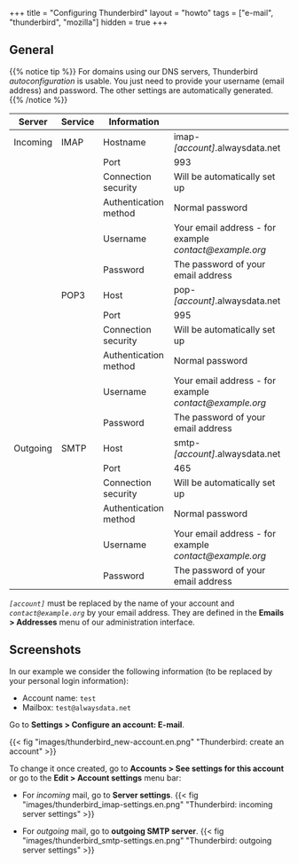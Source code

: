 +++
title = "Configuring Thunderbird"
layout = "howto"
tags = ["e-mail", "thunderbird", "mozilla"]
hidden = true
+++

## General

{{% notice tip %}}
For domains using our DNS servers, Thunderbird *autoconfiguration* is usable. You just need to provide your username (email address) and password. The other settings are automatically generated.
{{% /notice %}}

|Server|Service|Information||
|---|---|---|---|
|Incoming|IMAP|Hostname|imap-*[account]*.alwaysdata.net|
|||Port|993|
|||Connection security| Will be automatically set up|
|||Authentication method| Normal password|
|||Username| Your email address - for example *contact\@example.org*|
|||Password| The password of your email address|
||POP3|Host| pop-*[account]*.alwaysdata.net|
|||Port| 995|
|||Connection security|Will be automatically set up|
|||Authentication method|Normal password|
|||Username|Your email address - for example *contact\@example.org*|
|||Password|The password of your email address|
|Outgoing|SMTP|Host|smtp-*[account]*.alwaysdata.net|
|||Port|465|
|||Connection security|Will be automatically set up|
|||Authentication method|Normal password|
|||Username|Your email address - for example *contact\@example.org*|
|||Password|The password of your email address|

*`[account]`* must be replaced by the name of your account and *`contact@example.org`* by your email address. They are defined in the **Emails > Addresses** menu of our administration interface.

## Screenshots

In our example we consider the following information (to be replaced by your personal login information):

- Account name: `test`
- Mailbox: `test@alwaysdata.net`

Go to **Settings > Configure an account: E-mail**.

{{< fig "images/thunderbird_new-account.en.png" "Thunderbird: create an account" >}}

To change it once created, go to **Accounts > See settings for this account** or go to the **Edit > Account settings** menu bar:

-   For *incoming* mail, go to **Server settings**.
    {{< fig "images/thunderbird_imap-settings.en.png" "Thunderbird: incoming server settings" >}}

-   For *outgoing* mail, go to **outgoing SMTP server**.
    {{< fig "images/thunderbird_smtp-settings.en.png" "Thunderbird: outgoing server settings" >}}
